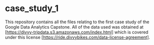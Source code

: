 # case_study_1
This repository contains all the files relating to the first case study of the Google Data Analytics Capstone. All of the data used was obtained at [https://divvy-tripdata.s3.amazonaws.com/index.html] which is covered under this license [https://ride.divvybikes.com/data-license-agreement].
